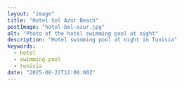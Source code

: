 ```yaml
---
layout: "image"
title: "Hotel Sol Azur Beach"
postImage: "hotel-bel-azur.jpg"
alt: "Photo of the hotel swimming pool at night"
description: "Hotel swimming pool at night in Tunisia"
keywords:
  - hotel
  - swimming pool
  - tunisia
date: "2025-08-22T12:00:00Z"
---
```


